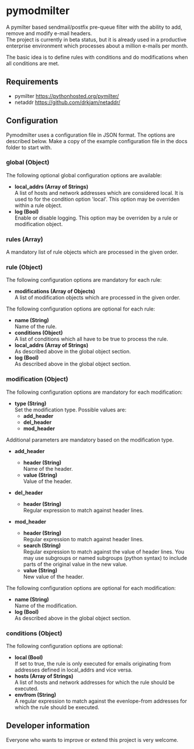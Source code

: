 # pymodmilter
A pymilter based sendmail/postfix pre-queue filter with the ability to add, remove and modify e-mail headers.  
The project is currently in beta status, but it is already used in a productive enterprise environment which processes about a million e-mails per month.  

The basic idea is to define rules with conditions and do modifications when all conditions are met.

## Requirements
* pymilter <https://pythonhosted.org/pymilter/>
* netaddr <https://github.com/drkjam/netaddr/>

## Configuration
Pymodmilter uses a configuration file in JSON format. The options are described below. Make a copy of the example configuration file in the docs folder to start with.  

### global (Object)
The following optional global configuration options are available:
* **local_addrs (Array of Strings)**  
  A list of hosts and network addresses which are considered local. It is used to for the condition option 'local'. This option may be overriden within a rule object.
* **log (Bool)**  
  Enable or disable logging. This option may be overriden by a rule or modification object.

### rules (Array)
A mandatory list of rule objects which are processed in the given order.

### rule (Object)
The following configuration options are mandatory for each rule:
* **modifications (Array of Objects)**  
  A list of modification objects which are processed in the given order.

The following configuration options are optional for each rule:
* **name (String)**  
  Name of the rule.
* **conditions (Object)**  
  A list of conditions which all have to be true to process the rule.
* **local_addrs (Array of Strings)**  
  As described above in the global object section.
* **log (Bool)**  
  As described above in the global object section.

### modification (Object)
The following configuration options are mandatory for each modification:
* **type (String)**  
  Set the modification type. Possible values are:
  * **add_header**
  * **del_header**
  * **mod_header**

Additional parameters are mandatory based on the modification type.
* **add_header**  
  * **header (String)**  
    Name of the header.
  * **value (String)**  
    Value of the header.

* **del_header**  
  * **header (String)**  
    Regular expression to match against header lines.

* **mod_header**  
  * **header (String)**  
    Regular expression to match against header lines.
  * **search (String)**  
    Regular expression to match against the value of header lines. You may use subgroups or named subgroups (python syntax) to include parts of the original value in the new value.
  * **value (String)**  
    New value of the header.

The following configuration options are optional for each modification:
* **name (String)**  
  Name of the modification.
* **log (Bool)**  
  As described above in the global object section.

### conditions (Object)
The following configuration options are optional:
* **local (Bool)**  
  If set to true, the rule is only executed for emails originating from addresses defined in local_addrs and vice versa.
* **hosts (Array of Strings)**  
  A list of hosts and network addresses for which the rule should be executed.
* **envfrom (String)**  
  A regular expression to match against the evenlope-from addresses for which the rule should be executed.

## Developer information
Everyone who wants to improve or extend this project is very welcome.
